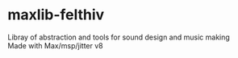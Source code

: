 # maxlib-felthiv

Libray of abstraction and tools for sound design and music making</br>
Made with Max/msp/jitter v8
